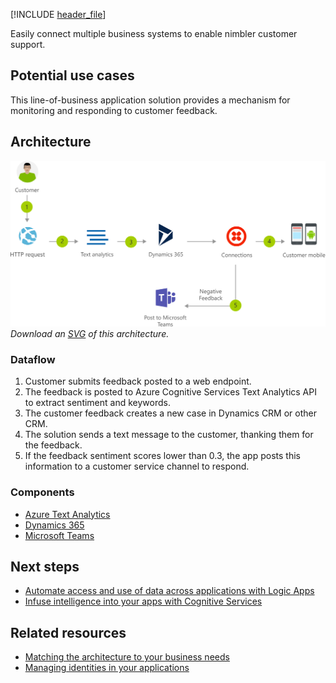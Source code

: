 [!INCLUDE [header_file](../../../includes/sol-idea-header.md)]

Easily connect multiple business systems to enable nimbler customer support.

## Potential use cases

This line-of-business application solution provides a mechanism for monitoring and responding to customer feedback.

## Architecture

![Architecture diagram](../media/modern-customer-support-portal-powered-by-an-agile-business-process.png)
*Download an [SVG](../media/modern-customer-support-portal-powered-by-an-agile-business-process.svg) of this architecture.*

### Dataflow

1. Customer submits feedback posted to a web endpoint.
1. The feedback is posted to Azure Cognitive Services Text Analytics API to extract sentiment and keywords.
1. The customer feedback creates a new case in Dynamics CRM or other CRM.
1. The solution sends a text message to the customer, thanking them for the feedback.
1. If the feedback sentiment scores lower than 0.3, the app posts this information to a customer service channel to respond.

### Components

- [Azure Text Analytics](https://azure.microsoft.com/services/cognitive-services/text-analytics)
- [Dynamics 365](https://dynamics.microsoft.com)
- [Microsoft Teams](https://teams.microsoft.com)

## Next steps

- [Automate access and use of data across applications with Logic Apps](/azure/logic-apps)
- [Infuse intelligence into your apps with Cognitive Services](/azure/cognitive-services/welcome)

## Related resources

- [Matching the architecture to your business needs](../../guide/design-principles/build-for-business.md)
- [Managing identities in your applications](../../multitenant-identity/index.yml)
